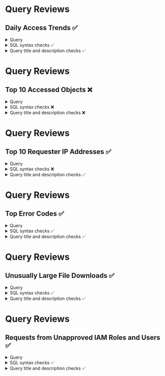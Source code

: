 # Query Reviews

## Daily Access Trends ✅

<details><summary>Query</summary>
### Daily Access Trends

Count access log entries per day to identify trends over time.

```sql
select
  strftime(timestamp, '%Y-%m-%d') as access_date,
  count(*) AS requests
from
  aws_s3_server_access_log
group by
  access_date
order by
  access_date asc;
```
</details>

<details><summary>SQL syntax checks ✅</summary>

| Criteria      | Pass/Fail | Suggestions |
|---------------|-----------|-------------|
| Use 2 space indentation | ✅ |  |
| Query should end with a semicolon | ✅ |  |
| Keywords should be in lowercase | ✅ |  |
| Each clause is on its own line | ✅ |  |
| All columns exist in the schema | ✅ |  |
| STRUCT type columns use dot notation | ✅ |  |
| JSON type columns use `->` and `->>` operators | ✅ |  |
| JSON type columns are wrapped in parenthesis | ✅ |  |
| SQL query syntax uses valid DuckDB syntax | ✅ |  |

</details>

<details><summary>Query title and description checks ✅</summary>

| Criteria | Pass/Fail | Suggestions |
|---------------|-----------|-------------|
| Title uses title case | ✅ |  |
| Title accurately describes the query | ✅ |  |
| Description explains what the query does | ✅ |  |
| Description explains why a user would run the query | ✅ |  |
| Description is concise | ✅ |  |

</details>

# Query Reviews

## Top 10 Accessed Objects ❌

<details><summary>Query</summary>
### Top 10 Accessed Objects

List the 10 most frequently accessed IAM objects.

```sql
select
bucket,
key,
  count(*) as requests
from
  aws_s3_server_access_log
where
  key is not null
group by
  bucket,
  key
order by
  requests desc
limit 30;
```
</details>

<details><summary>SQL syntax checks ❌</summary>

| Criteria      | Pass/Fail | Suggestions |
|---------------|-----------|-------------|
| Use 2 space indentation | ❌ | Inconsistent indentation. Use 2 spaces for all lines. |
| Query should end with a semicolon | ✅ |  |
| Keywords should be in lowercase | ✅ |  |
| Each clause is on its own line | ✅ |  |
| All columns exist in the schema | ✅ |  |
| STRUCT type columns use dot notation | ✅ |  |
| JSON type columns use `->` and `->>` operators | ✅ |  |
| JSON type columns are wrapped in parenthesis | ✅ |  |
| SQL query syntax uses valid DuckDB syntax | ✅ |  |

</details>

<details><summary>Query title and description checks ❌</summary>

| Criteria | Pass/Fail | Suggestions |
|---------------|-----------|-------------|
| Title uses title case | ✅ |  |
| Title accurately describes the query | ❌ | The query returns the top 30 objects, not 10 as stated in the title. |
| Description explains what the query does | ❌ | The description should mention it returns the top 30 most frequently accessed S3 objects, not IAM objects. |
| Description explains why a user would run the query | ❌ | Add why a user would want to see the most frequently accessed objects. |
| Description is concise | ✅ |  |

</details>

# Query Reviews

## Top 10 Requester IP Addresses ✅

<details><summary>Query</summary>
### Top 10 Requester IP Addresses

List the top 10 requester IP addresses.

```sql
select
  remote_ip,
  count(*) as request_count,
from
  aws_s3_server_access_log
group by
  remote_ip
order by
  request_count desc
limit 10;
```
</details>

<details><summary>SQL syntax checks ❌</summary>

| Criteria      | Pass/Fail | Suggestions |
|---------------|-----------|-------------|
| Use 2 space indentation | ✅ |  |
| Query should end with a semicolon | ✅ |  |
| Keywords should be in lowercase | ✅ |  |
| Each clause is on its own line | ✅ |  |
| All columns exist in the schema | ✅ |  |
| STRUCT type columns use dot notation | ✅ |  |
| JSON type columns use `->` and `->>` operators | ✅ |  |
| JSON type columns are wrapped in parenthesis | ✅ |  |
| SQL query syntax uses valid DuckDB syntax | ❌ | Remove the comma after `count(*) as request_count` |

</details>

<details><summary>Query title and description checks ✅</summary>

| Criteria | Pass/Fail | Suggestions |
|---------------|-----------|-------------|
| Title uses title case | ✅ |  |
| Title accurately describes the query | ✅ |  |
| Description explains what the query does | ✅ |  |
| Description explains why a user would run the query | ✅ |  |
| Description is concise | ✅ |  |

</details>

# Query Reviews

## Top Error Codes ✅

<details><summary>Query</summary>
### Top Error Codes

Identify the most frequent error codes.

```sql
select
  http_status,
  error_code,
  count(*) as error_count
from
  aws_s3_server_access_log
where
  error_code is not null
group by
  http_status,
  error_code
order by
  error_count desc;
```
</details>

<details><summary>SQL syntax checks ✅</summary>

| Criteria      | Pass/Fail | Suggestions |
|---------------|-----------|-------------|
| Use 2 space indentation | ✅ |  |
| Query should end with a semicolon | ✅ |  |
| Keywords should be in lowercase | ✅ |  |
| Each clause is on its own line | ✅ |  |
| All columns exist in the schema | ✅ |  |
| STRUCT type columns use dot notation | ✅ |  |
| JSON type columns use `->` and `->>` operators | ✅ |  |
| JSON type columns are wrapped in parenthesis | ✅ |  |
| SQL query syntax uses valid DuckDB syntax | ✅ |  |

</details>

<details><summary>Query title and description checks ✅</summary>

| Criteria | Pass/Fail | Suggestions |
|---------------|-----------|-------------|
| Title uses title case | ✅ |  |
| Title accurately describes the query | ✅ |  |
| Description explains what the query does | ✅ |  |
| Description explains why a user would run the query | ✅ |  |
| Description is concise | ✅ |  |

</details>

# Query Reviews

## Unusually Large File Downloads ✅

<details><summary>Query</summary>
### Unusually Large File Downloads

Detect unusually large downloads based on file size.

```sql
select
  timestamp,
  bucket,
  key,
  bytes_sent,
  operation,
  request_uri,
  requester,
  remote_ip,
  user_agent
from
  aws_s3_server_access_log
where
  bytes_sent > 50000000 -- 50MB
  and http_status = 200
order by
  bytes_sent desc;
```
</details>

<details><summary>SQL syntax checks ✅</summary>

| Criteria      | Pass/Fail | Suggestions |
|---------------|-----------|-------------|
| Use 2 space indentation | ✅ |  |
| Query should end with a semicolon | ✅ |  |
| Keywords should be in lowercase | ✅ |  |
| Each clause is on its own line | ✅ |  |
| All columns exist in the schema | ✅ |  |
| STRUCT type columns use dot notation | ✅ |  |
| JSON type columns use `->` and `->>` operators | ✅ |  |
| JSON type columns are wrapped in parenthesis | ✅ |  |
| SQL query syntax uses valid DuckDB syntax | ✅ |  |

</details>

<details><summary>Query title and description checks ✅</summary>

| Criteria | Pass/Fail | Suggestions |
|---------------|-----------|-------------|
| Title uses title case | ✅ |  |
| Title accurately describes the query | ✅ |  |
| Description explains what the query does | ✅ |  |
| Description explains why a user would run the query | ✅ |  |
| Description is concise | ✅ |  |

</details>

# Query Reviews

## Requests from Unapproved IAM Roles and Users ✅

<details><summary>Query</summary>
### Requests from Unapproved IAM Roles and Users

Flag requests from IAM roles and users outside an approved list (by AWS account ID in this example).

```sql
select
  timestamp,
  bucket,
  operation,
  requester,
  remote_ip,
  user_agent
from
  aws_s3_server_access_log
where
  requester is not null -- Exclude unauthenticated requests
  and requester not like 'arn:%:%:%:123456789012:%'
order by
  timestamp desc;
```
</details>

<details><summary>SQL syntax checks ✅</summary>

| Criteria      | Pass/Fail | Suggestions |
|---------------|-----------|-------------|
| Use 2 space indentation | ✅ |  |
| Query should end with a semicolon | ✅ |  |
| Keywords should be in lowercase | ✅ |  |
| Each clause is on its own line | ✅ |  |
| All columns exist in the schema | ✅ |  |
| STRUCT type columns use dot notation | ✅ |  |
| JSON type columns use `->` and `->>` operators | ✅ |  |
| JSON type columns are wrapped in parenthesis | ✅ |  |
| SQL query syntax uses valid DuckDB syntax | ✅ |  |

</details>

<details><summary>Query title and description checks ✅</summary>

| Criteria | Pass/Fail | Suggestions |
|---------------|-----------|-------------|
| Title uses title case | ✅ |  |
| Title accurately describes the query | ✅ |  |
| Description explains what the query does | ✅ |  |
| Description explains why a user would run the query | ✅ |  |
| Description is concise | ✅ |  |

</details>